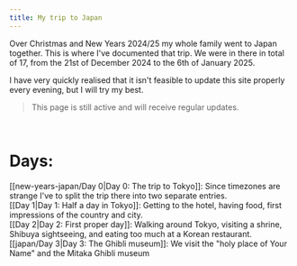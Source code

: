 ```yaml
---
title: My trip to Japan
---
```

Over Christmas and New Years 2024/25 my whole family went to Japan together.
This is where I've documented that trip.
We were in there in total of 17, from the 21st of December 2024 to the 6th of January 2025.

I have very quickly realised that it isn't feasible to update this site properly every evening, but I will try my best.

>This page is still active and will receive regular updates.

<br>

# Days:

[[new-years-japan/Day 0|Day 0: The trip to Tokyo]]: Since timezones are strange I've to split the trip there into two separate entries.<br>
[[Day 1|Day 1: Half a day in Tokyo]]: Getting to the hotel, having food, first impressions of the country and city.<br>
[[Day 2|Day 2: First proper day]]: Walking around Tokyo, visiting a shrine, Shibuya sightseeing, and eating too much at a Korean restaurant.<br>
[[japan/Day 3|Day 3: The Ghibli museum]]: We visit the "holy place of Your Name" and the Mitaka Ghibli museum 